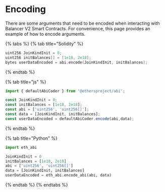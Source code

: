 # Encoding

There are some arguments that need to be encoded when interacting with Balancer V2 Smart Contracts. For convenience, this page provides an example of how to encode arguments.

{% tabs %}
{% tab title="Solidity" %}
```cpp
uint256 JoinKindInit = 0;
uint256 initBalances[] = [1e18, 2e18];
bytes userDataEncoded = abi.encode(JoinKindInit, initBalances);
```
{% endtab %}

{% tab title="js" %}
```javascript
import { defaultAbiCoder } from '@ethersproject/abi';

const JoinKindInit = 0;
const initBalances = [1e18, 2e18];
const abi = ['uint256', 'uint256[]'];
const data = [JoinKindInit, initBalances];
const userDataEncoded = defaultAbiCoder.encode(abi,data);
```
{% endtab %}

{% tab title="Python" %}
```python
import eth_abi

JoinKindInit = 0
initBalances = [1e18, 2e18]
abi = ['uint256', 'uint256[]']
data = [JoinKindInit, initBalances]
userDataEncoded = eth_abi.encode_abi(abi, data)
```
{% endtab %}
{% endtabs %}
